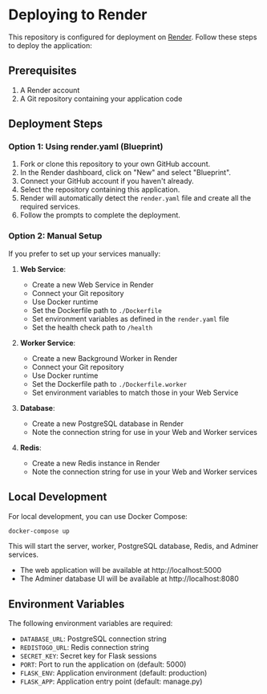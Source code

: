# Deploying to Render

This repository is configured for deployment on [Render](https://render.com/). Follow these steps to deploy the application:

## Prerequisites

1. A Render account
2. A Git repository containing your application code

## Deployment Steps

### Option 1: Using render.yaml (Blueprint)

1. Fork or clone this repository to your own GitHub account.
2. In the Render dashboard, click on "New" and select "Blueprint".
3. Connect your GitHub account if you haven't already.
4. Select the repository containing this application.
5. Render will automatically detect the `render.yaml` file and create all the required services.
6. Follow the prompts to complete the deployment.

### Option 2: Manual Setup

If you prefer to set up your services manually:

1. **Web Service**:
   - Create a new Web Service in Render
   - Connect your Git repository
   - Use Docker runtime
   - Set the Dockerfile path to `./Dockerfile`
   - Set environment variables as defined in the `render.yaml` file
   - Set the health check path to `/health`

2. **Worker Service**:
   - Create a new Background Worker in Render
   - Connect your Git repository
   - Use Docker runtime
   - Set the Dockerfile path to `./Dockerfile.worker`
   - Set environment variables to match those in your Web Service

3. **Database**:
   - Create a new PostgreSQL database in Render
   - Note the connection string for use in your Web and Worker services

4. **Redis**:
   - Create a new Redis instance in Render
   - Note the connection string for use in your Web and Worker services

## Local Development

For local development, you can use Docker Compose:

```bash
docker-compose up
```

This will start the server, worker, PostgreSQL database, Redis, and Adminer services.

- The web application will be available at http://localhost:5000
- The Adminer database UI will be available at http://localhost:8080

## Environment Variables

The following environment variables are required:

- `DATABASE_URL`: PostgreSQL connection string
- `REDISTOGO_URL`: Redis connection string
- `SECRET_KEY`: Secret key for Flask sessions
- `PORT`: Port to run the application on (default: 5000)
- `FLASK_ENV`: Application environment (default: production)
- `FLASK_APP`: Application entry point (default: manage.py)
